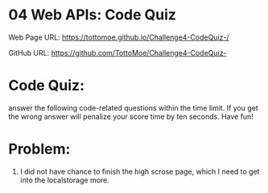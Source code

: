 # 04 Web APIs: Code Quiz

Web Page URL:
https://tottomoe.github.io/Challenge4-CodeQuiz-/

GitHub URL:
https://github.com/TottoMoe/Challenge4-CodeQuiz-

# Code Quiz:
answer the following code-related questions within the time limit. If you get the wrong answer will penalize your score time by ten seconds. Have fun!

# Problem:
1) I did not have chance to finish the high scrose page, which I need to get into the localstorage more.